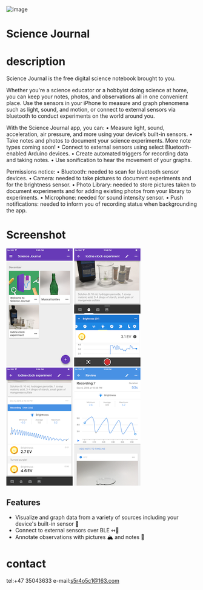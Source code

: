 ![image]()
# Science Journal

# description

Science Journal is the free digital science notebook brought to you.

Whether you're a science educator or a hobbyist doing science at home, you can keep your notes, photos, and observations all in one convenient place. Use the sensors in your iPhone to measure and graph phenomena such as light, sound, and motion, or connect to external sensors via bluetooth to conduct experiments on the world around you.

With the Science Journal app, you can:
• Measure light, sound, acceleration, air pressure, and more using your device’s built-in sensors.
• Take notes and photos to document your science experiments. More note types coming soon!
• Connect to external sensors using select Bluetooth-enabled Arduino devices.
• Create automated triggers for recording data and taking notes.
• Use sonification to hear the movement of your graphs.

Permissions notice:
• Bluetooth: needed to scan for bluetooth sensor devices.
• Camera: needed to take pictures to document experiments and for the brightness sensor.
• Photo Library: needed to store pictures taken to document experiments and for adding existing photos from your library to experiments.
• Microphone: needed for sound intensity sensor.
• Push notifications: needed to inform you of recording status when backgrounding the app.

# Screenshot
![image](https://github.com/ttvkenvin/Science-Journal/blob/master/image1.png)
![image](https://github.com/ttvkenvin/Science-Journal/blob/master/image2.png)
![image](https://github.com/ttvkenvin/Science-Journal/blob/master/image3.png)
![image](https://github.com/ttvkenvin/Science-Journal/blob/master/image4.png)



## Features

* Visualize and graph data from a variety of sources including your device's  built-in sensor 📱
* Connect to external sensors over BLE ↭🔌
* Annotate observations with pictures 🏔 and notes 📝

# contact

tel:+47 35043633
e-mail:s5r4o5c1@163.com
